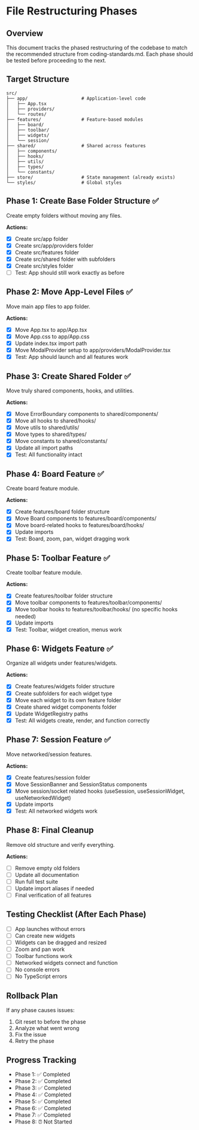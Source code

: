 # File Restructuring Phases

## Overview
This document tracks the phased restructuring of the codebase to match the recommended structure from coding-standards.md. Each phase should be tested before proceeding to the next.

## Target Structure
```
src/
├── app/                    # Application-level code
│   ├── App.tsx
│   ├── providers/
│   └── routes/
├── features/               # Feature-based modules
│   ├── board/
│   ├── toolbar/
│   ├── widgets/
│   └── session/
├── shared/                 # Shared across features
│   ├── components/
│   ├── hooks/
│   ├── utils/
│   ├── types/
│   └── constants/
├── store/                  # State management (already exists)
└── styles/                 # Global styles
```

## Phase 1: Create Base Folder Structure ✅
Create empty folders without moving any files.

**Actions:**
- [x] Create src/app folder
- [x] Create src/app/providers folder
- [x] Create src/features folder
- [x] Create src/shared folder with subfolders
- [x] Create src/styles folder
- [ ] Test: App should still work exactly as before

## Phase 2: Move App-Level Files ✅
Move main app files to app folder.

**Actions:**
- [x] Move App.tsx to app/App.tsx
- [x] Move App.css to app/App.css
- [x] Update index.tsx import path
- [x] Move ModalProvider setup to app/providers/ModalProvider.tsx
- [x] Test: App should launch and all features work

## Phase 3: Create Shared Folder ✅
Move truly shared components, hooks, and utilities.

**Actions:**
- [x] Move ErrorBoundary components to shared/components/
- [x] Move all hooks to shared/hooks/
- [x] Move utils to shared/utils/
- [x] Move types to shared/types/
- [x] Move constants to shared/constants/
- [x] Update all import paths
- [x] Test: All functionality intact

## Phase 4: Board Feature ✅
Create board feature module.

**Actions:**
- [x] Create features/board folder structure
- [x] Move Board components to features/board/components/
- [x] Move board-related hooks to features/board/hooks/
- [x] Update imports
- [x] Test: Board, zoom, pan, widget dragging work

## Phase 5: Toolbar Feature ✅
Create toolbar feature module.

**Actions:**
- [x] Create features/toolbar folder structure
- [x] Move toolbar components to features/toolbar/components/
- [x] Move toolbar hooks to features/toolbar/hooks/ (no specific hooks needed)
- [x] Update imports
- [x] Test: Toolbar, widget creation, menus work

## Phase 6: Widgets Feature ✅
Organize all widgets under features/widgets.

**Actions:**
- [x] Create features/widgets folder structure
- [x] Create subfolders for each widget type
- [x] Move each widget to its own feature folder
- [x] Create shared widget components folder
- [x] Update WidgetRegistry paths
- [x] Test: All widgets create, render, and function correctly

## Phase 7: Session Feature ✅
Move networked/session features.

**Actions:**
- [x] Create features/session folder
- [x] Move SessionBanner and SessionStatus components
- [x] Move session/socket related hooks (useSession, useSessionWidget, useNetworkedWidget)
- [x] Update imports
- [x] Test: All networked widgets work

## Phase 8: Final Cleanup
Remove old structure and verify everything.

**Actions:**
- [ ] Remove empty old folders
- [ ] Update all documentation
- [ ] Run full test suite
- [ ] Update import aliases if needed
- [ ] Final verification of all features

## Testing Checklist (After Each Phase)
- [ ] App launches without errors
- [ ] Can create new widgets
- [ ] Widgets can be dragged and resized
- [ ] Zoom and pan work
- [ ] Toolbar functions work
- [ ] Networked widgets connect and function
- [ ] No console errors
- [ ] No TypeScript errors

## Rollback Plan
If any phase causes issues:
1. Git reset to before the phase
2. Analyze what went wrong
3. Fix the issue
4. Retry the phase

## Progress Tracking
- Phase 1: ✅ Completed
- Phase 2: ✅ Completed
- Phase 3: ✅ Completed
- Phase 4: ✅ Completed
- Phase 5: ✅ Completed
- Phase 6: ✅ Completed
- Phase 7: ✅ Completed
- Phase 8: ⏰ Not Started